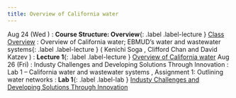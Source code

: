 ```yaml
---
title: Overview of California water
---
```

Aug 24 (Wed ) 
: **Course Structure: Overview**{: .label .label-lecture } [Class Overview](lecture/lec.00)
: Overview of California water; EBMUD’s water and wastewater systems{: .label .label-lecture } ( Kenichi Soga , Clifford Chan and David Katzev )
: **Lecture 1**{: .label .label-lecture } [ Overview of California water](lecture/lec01)
Aug 26 (Fri) 
: Industy Challenges and Developing Solutions Through Innovation
: Lab 1 – California water and wastewater systems , Assignment 1: Outlining water networks
: **Lab 1**{: .label .label-lab } [Industy Challenges and Developing Solutions Through Innovation](lec/lec.01)